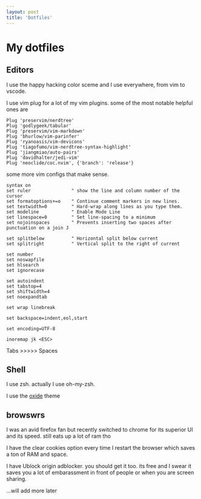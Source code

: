 ```yaml
---
layout: post
title: 'Dotfiles'
---
```


# My dotfiles

## Editors

I use the happy hacking color sceme and I use everywhere, from vim to vscode. 

I use vim plug for a lot of my vim plugins. some of the most notable helpful ones are

```vim
Plug 'preservim/nerdtree'
Plug 'godlygeek/tabular'
Plug 'preservim/vim-markdown'
Plug 'bhurlow/vim-parinfer'
Plug 'ryanoasis/vim-devicons'
Plug 'tiagofumo/vim-nerdtree-syntax-highlight'
Plug 'jiangmiao/auto-pairs'
Plug 'davidhalter/jedi-vim'
Plug 'neoclide/coc.nvim', {'branch': 'release'}
```

some more vim configs that make sense. 


```vim
syntax on
set ruler               " show the line and column number of the cursor
set formatoptions+=o    " Continue comment markers in new lines.
set textwidth=0         " Hard-wrap along lines as you type them.
set modeline            " Enable Mode Line
set linespace=0         " Set line-spacing to a minimum
set nojoinspaces        " Prevents inserting two spaces after punctuation on a join J

set splitbelow          " Horizontal split below current
set splitright          " Vertical split to the right of current

set number
set noswapfile
set hlsearch
set ignorecase

set autoindent
set tabstop=4
set shiftwidth=4
set noexpandtab

set wrap linebreak

set backspace=indent,eol,start

set encoding=UTF-8

inoremap jk <ESC>
```

Tabs >>>>> Spaces

## Shell

I use zsh. actually I use oh-my-zsh.

I use the [oxide](https://github.com/dikiaap/dotfiles/blob/master/.oh-my-zsh/themes/oxide.zsh-theme) theme


## browswrs

I was an avid firefox fan but recently switched to chrome for its superior UI and its speed. still eats up a lot of ram tho

I have the clear cookies option every time I restart the browser which saves a ton of RAM and space.

I have Ublock origin adblocker. you should get it too. its free and I swear it saves you a lot of embarassment in front of people or when you are screen sharing.




...will add more later
